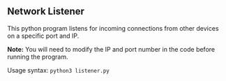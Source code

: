 ## Network Listener

This python program listens for incoming connections from other devices on a specific port and IP. 

<strong>Note:</strong> You will need to modify the IP and port number in the code before running the program.

Usage syntax: ````python3 listener.py````
